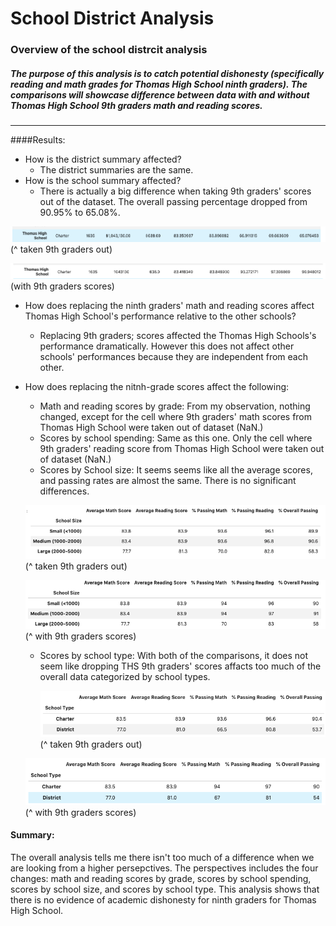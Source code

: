 # School District Analysis
### Overview of the school distrcit analysis
##### The purpose of this analysis is to catch potential dishonesty (specifically reading and math grades for Thomas High School ninth graders). The comparisons will showcase difference between data with and without Thomas High School 9th graders math and reading scores. 
--- 
####Results: 
- How is the district summary affected?
  - The district summaries are the same. 
- How is the school summary affected? 
  - There is actually a big difference when taking 9th graders' scores out of the dataset. The overall passing percentage dropped from 90.95% to 65.08%.


![NaN_school_summary.png](Resources/NaN_school_summary.png)
(^ taken 9th graders out)


![aN_school_summary.png](Resources/aN_school_summary.png)
(with 9th graders scores)

- How does replacing the ninth graders' math and reading scores affect Thomas High School's performance relative to the other schools?
  - Replacing 9th graders; scores affected the Thomas High Schools's performance dramatically. However this does not affect other schools' performances because they are independent from each other. 
- How does replacing the nitnh-grade scores affect the following:
  - Math and reading scores by grade: From my observation, nothing changed, except for the cell where 9th graders' math scores from Thomas High School were taken out of dataset (NaN.)
  - Scores by school spending: Same as this one. Only the cell where 9th graders' reading score from Thomas High School were taken out of dataset (NaN.)
  - Scores by School size: It seems seems like all the average scores, and passing rates are almost the same. There is no significant differences.

  ![school_size_NaN.png](Resources/school_size_NaN.png)
  (^ taken 9th graders out)
  
  ![school_size_aN.png](Resources/school_size_aN.png)
  (^ with 9th graders scores)
  
  - Scores by school type: With both of the comparisons, it does not seem like dropping THS 9th graders' scores affacts too much of the overall data categorized by school types. 

  
    ![type_NaN.png](Resources/type_NaN.png)
  (^ taken 9th graders out)
  
  ![type_aN.png](Resources/type_aN.png)
  (^ with 9th graders scores)
 
 
 #### Summary:
 The overall analysis tells me there isn't too much of a difference when we are looking from a higher persepctives. The perspectives includes the four changes: math and reading scores by grade, scores by school spending, scores by school size, and scores by school type. This analysis shows that there is no evidence of academic dishonesty for ninth graders for Thomas High School. 